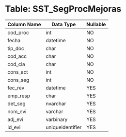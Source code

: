 # Table: SST_SegProcMejoras

| Column Name | Data Type | Nullable |
|-------------|-----------|----------|
| cod_proc | int | NO |
| fecha | datetime | NO |
| tip_doc | char | NO |
| cod_acc | char | NO |
| cod_cia | char | NO |
| cons_act | int | NO |
| cons_seg | int | NO |
| fec_rev | datetime | YES |
| emp_resp | char | YES |
| det_seg | nvarchar | YES |
| nom_evi | varchar | YES |
| adj_evi | varbinary | YES |
| id_evi | uniqueidentifier | YES |
